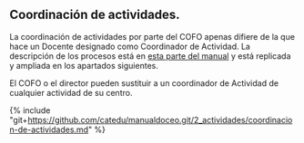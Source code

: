 ## Coordinación de actividades.

La coordinación de actividades por parte del COFO apenas difiere de la que hace un Docente designado como Coordinador de Actividad. La descripción de los procesos está en [esta parte del manual](../2_actividades/README.md) y está replicada y ampliada en los apartados siguientes.

El COFO o el director pueden sustituir a un coordinador de Actividad de cualquier actividad de su centro. 

{% include "git+https://github.com/catedu/manualdoceo.git/2_actividades/coordinacion-de-actividades.md" %}
